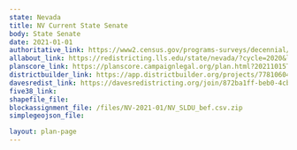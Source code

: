 ```yaml
---
state: Nevada
title: NV Current State Senate
body: State Senate
date: 2021-01-01
authoritative_link: https://www2.census.gov/programs-surveys/decennial/2020/data/01-Redistricting_File--PL_94-171/Nevada/
allabout_link: https://redistricting.lls.edu/state/nevada/?cycle=2020&level=State%20Upper&startdate=
planscore_link: https://planscore.campaignlegal.org/plan.html?20211015T191633.307145568Zc
districtbuilder_link: https://app.districtbuilder.org/projects/77810604-4863-4a06-b19d-78cbbee9fc5a
davesredist_link: https://davesredistricting.org/join/872ba1ff-beb0-4cbc-a654-0cd30c5a72b3
five38_link:
shapefile_file:
blockassignment_file: /files/NV-2021-01/NV_SLDU_bef.csv.zip
simplegeojson_file:

layout: plan-page
---
```

